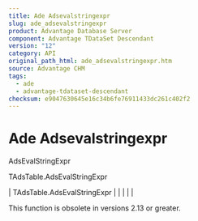 ```yaml
---
title: Ade Adsevalstringexpr
slug: ade_adsevalstringexpr
product: Advantage Database Server
component: Advantage TDataSet Descendant
version: "12"
category: API
original_path_html: ade_adsevalstringexpr.htm
source: Advantage CHM
tags:
  - ade
  - advantage-tdataset-descendant
checksum: e9047630645e16c34b6fe76911433dc261c402f2
---
```


# Ade Adsevalstringexpr

AdsEvalStringExpr

TAdsTable.AdsEvalStringExpr

| TAdsTable.AdsEvalStringExpr |  |  |  |  |

This function is obsolete in versions 2.13 or greater.
